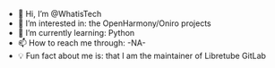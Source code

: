 - 👋 Hi, I’m @WhatisTech
- 👀 I’m interested in: the OpenHarmony/Oniro projects
- 🌱 I’m currently learning: Python
- 📫 How to reach me through: -NA-
- 💡 Fun fact about me is: that I am the maintainer of Libretube GitLab

<!---
WhatisTech/WhatisTech is a ✨ special ✨ repository because its `README.md` (this file) appears on your GitHub profile.
You can click the Preview link to take a look at your changes.
--->
